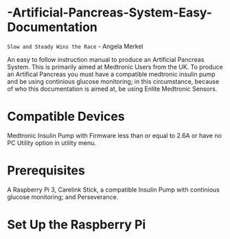 

# -Artificial-Pancreas-System-Easy-Documentation

`Slow and Steady Wins the Race` - Angela Merkel 

An easy to follow instruction manual to produce an Artificial Pancreas System. This is primarily aimed at Medtronic Users from the UK. To produce an Artifical Pancreas you must have a compatible medtronic insulin pump and be using continious glucose monitoring; in this circumstance, because of who this documentation is aimed at, be using Enlite Medtronic Sensors. 


# Compatible Devices

Medtronic Insulin Pump with Firmware less than or equal to 2.6A or have no PC Utility option in utility menu. 

# Prerequisites 

A Raspberry Pi 3, Carelink Stick, a compatible Insulin Pump with continious glucose monitoring; and Perseverance. 

# Set Up the Raspberry Pi 




